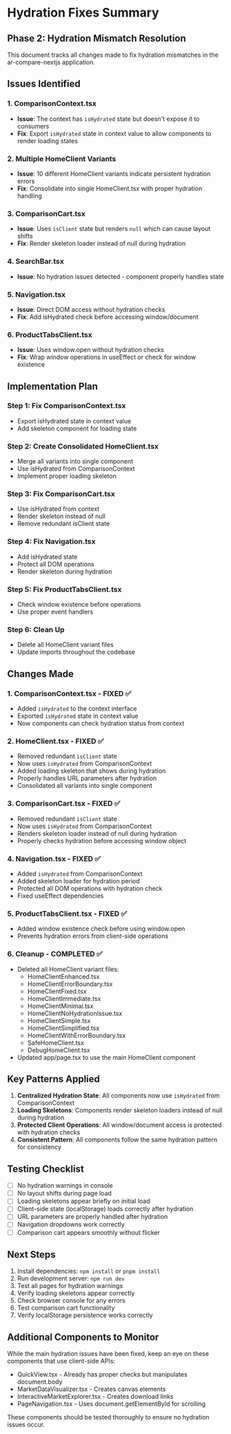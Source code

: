 # Hydration Fixes Summary

## Phase 2: Hydration Mismatch Resolution

This document tracks all changes made to fix hydration mismatches in the ar-compare-nextjs application.

## Issues Identified

### 1. ComparisonContext.tsx
- **Issue**: The context has `isHydrated` state but doesn't expose it to consumers
- **Fix**: Export `isHydrated` state in context value to allow components to render loading states

### 2. Multiple HomeClient Variants
- **Issue**: 10 different HomeClient variants indicate persistent hydration errors
- **Fix**: Consolidate into single HomeClient.tsx with proper hydration handling

### 3. ComparisonCart.tsx
- **Issue**: Uses `isClient` state but renders `null` which can cause layout shifts
- **Fix**: Render skeleton loader instead of null during hydration

### 4. SearchBar.tsx
- **Issue**: No hydration issues detected - component properly handles state

### 5. Navigation.tsx
- **Issue**: Direct DOM access without hydration checks
- **Fix**: Add isHydrated check before accessing window/document

### 6. ProductTabsClient.tsx
- **Issue**: Uses window.open without hydration checks
- **Fix**: Wrap window operations in useEffect or check for window existence

## Implementation Plan

### Step 1: Fix ComparisonContext.tsx
- Export isHydrated state in context value
- Add skeleton component for loading state

### Step 2: Create Consolidated HomeClient.tsx
- Merge all variants into single component
- Use isHydrated from ComparisonContext
- Implement proper loading skeleton

### Step 3: Fix ComparisonCart.tsx
- Use isHydrated from context
- Render skeleton instead of null
- Remove redundant isClient state

### Step 4: Fix Navigation.tsx
- Add isHydrated state
- Protect all DOM operations
- Render skeleton during hydration

### Step 5: Fix ProductTabsClient.tsx
- Check window existence before operations
- Use proper event handlers

### Step 6: Clean Up
- Delete all HomeClient variant files
- Update imports throughout the codebase

## Changes Made

### 1. ComparisonContext.tsx - FIXED ✅
- Added `isHydrated` to the context interface
- Exported `isHydrated` state in context value
- Now components can check hydration status from context

### 2. HomeClient.tsx - FIXED ✅
- Removed redundant `isClient` state
- Now uses `isHydrated` from ComparisonContext
- Added loading skeleton that shows during hydration
- Properly handles URL parameters after hydration
- Consolidated all variants into single component

### 3. ComparisonCart.tsx - FIXED ✅
- Removed redundant `isClient` state
- Now uses `isHydrated` from ComparisonContext
- Renders skeleton loader instead of null during hydration
- Properly checks hydration before accessing window object

### 4. Navigation.tsx - FIXED ✅
- Added `isHydrated` from ComparisonContext
- Added skeleton loader for hydration period
- Protected all DOM operations with hydration check
- Fixed useEffect dependencies

### 5. ProductTabsClient.tsx - FIXED ✅
- Added window existence check before using window.open
- Prevents hydration errors from client-side operations

### 6. Cleanup - COMPLETED ✅
- Deleted all HomeClient variant files:
  - HomeClientEnhanced.tsx
  - HomeClientErrorBoundary.tsx
  - HomeClientFixed.tsx
  - HomeClientImmediate.tsx
  - HomeClientMinimal.tsx
  - HomeClientNoHydrationIssue.tsx
  - HomeClientSimple.tsx
  - HomeClientSimplified.tsx
  - HomeClientWithErrorBoundary.tsx
  - SafeHomeClient.tsx
  - DebugHomeClient.tsx
- Updated app/page.tsx to use the main HomeClient component

## Key Patterns Applied

1. **Centralized Hydration State**: All components now use `isHydrated` from ComparisonContext
2. **Loading Skeletons**: Components render skeleton loaders instead of null during hydration
3. **Protected Client Operations**: All window/document access is protected with hydration checks
4. **Consistent Pattern**: All components follow the same hydration pattern for consistency

## Testing Checklist
- [ ] No hydration warnings in console
- [ ] No layout shifts during page load
- [ ] Loading skeletons appear briefly on initial load
- [ ] Client-side state (localStorage) loads correctly after hydration
- [ ] URL parameters are properly handled after hydration
- [ ] Navigation dropdowns work correctly
- [ ] Comparison cart appears smoothly without flicker

## Next Steps

1. Install dependencies: `npm install` or `pnpm install`
2. Run development server: `npm run dev`
3. Test all pages for hydration warnings
4. Verify loading skeletons appear correctly
5. Check browser console for any errors
6. Test comparison cart functionality
7. Verify localStorage persistence works correctly

## Additional Components to Monitor

While the main hydration issues have been fixed, keep an eye on these components that use client-side APIs:
- QuickView.tsx - Already has proper checks but manipulates document.body
- MarketDataVisualizer.tsx - Creates canvas elements
- InteractiveMarketExplorer.tsx - Creates download links
- PageNavigation.tsx - Uses document.getElementById for scrolling

These components should be tested thoroughly to ensure no hydration issues occur.